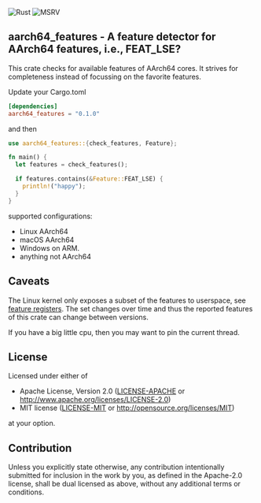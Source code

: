 ![Rust](https://github.com/tschuett/aarch64_features/workflows/Rust/badge.svg) ![MSRV](https://img.shields.io/badge/msrv-1.63-red)

## aarch64_features - A feature detector for AArch64 features, i.e., FEAT_LSE?

This crate checks for available features of AArch64 cores. It strives
for completeness instead of focussing on the favorite features.

Update your Cargo.toml
 ```toml
 [dependencies]
 aarch64_features = "0.1.0"
 ```
and then
 ```rust
 use aarch64_features::{check_features, Feature};

 fn main() {
   let features = check_features();

   if features.contains(&Feature::FEAT_LSE) {
     println!("happy");
   }
}
 ```

supported configurations:

- Linux AArch64
- macOS AArch64
- Windows on ARM.
- anything not AArch64

## Caveats

The Linux kernel only exposes a subset of the features to userspace,
see [feature
registers](https://github.com/torvalds/linux/blob/master/Documentation/arm64/cpu-feature-registers.rst). The set
changes over time and thus the reported features of this crate can
change between versions.

If you have a big little cpu, then you may want to pin the current thread.

## License

Licensed under either of

 * Apache License, Version 2.0
   ([LICENSE-APACHE](LICENSE-APACHE) or http://www.apache.org/licenses/LICENSE-2.0)
 * MIT license
   ([LICENSE-MIT](LICENSE-MIT) or http://opensource.org/licenses/MIT)

at your option.

## Contribution

Unless you explicitly state otherwise, any contribution intentionally submitted
for inclusion in the work by you, as defined in the Apache-2.0 license, shall be
dual licensed as above, without any additional terms or conditions.
